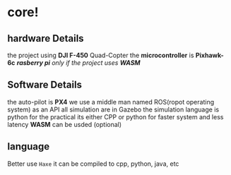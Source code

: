 # core!

## hardware Details

the project using **DJI F-450** Quad-Copter
the **microcontroller** is **Pixhawk-6c**
***rasberry pi** only if the project uses **WASM***
## Software Details

the auto-pilot is **PX4**
we use a middle man named ROS(ropot operating system) as an API
all simulation are in Gazebo 
the simulation language is python
for the practical its either CPP or python 
for faster system and less latency **WASM** can be usded (optional)

## language
Better use `Haxe` it can be compiled to cpp, python, java, etc